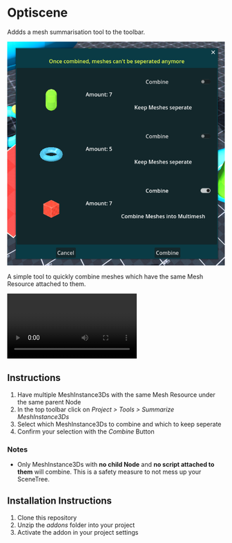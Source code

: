 # Optiscene
Addds a mesh summarisation tool to the toolbar.

![screenshot of the tool window](screenshots/mesh_combiner.png)

A simple tool to quickly combine meshes which have the same Mesh Resource attached to them.

![Demo video of the tool in action](screenshots/demo.webm)

## Instructions
1. Have multiple MeshInstance3Ds with the same Mesh Resource under the same parent Node
2. In the top toolbar click on *Project > Tools > Summarize MeshInstance3Ds*
3. Select which MeshInstance3Ds to combine and which to keep seperate
4. Confirm your selection with the *Combine* Button

### Notes
- Only MeshInstance3Ds with **no child Node** and **no script attached to them** will combine. This is a safety measure to not mess up your SceneTree.

## Installation Instructions
1. Clone this repository
2. Unzip the *addons* folder into your project
3. Activate the addon in your project settings
